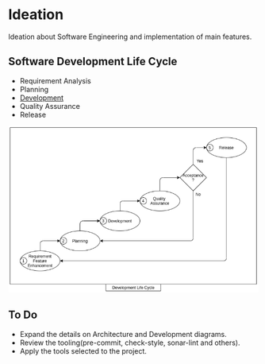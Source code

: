 # Ideation

Ideation about Software Engineering and implementation of main features.

## Software Development Life Cycle

* Requirement Analysis
* Planning
* [Development](docs/development/development.md)
* Quality Assurance
* Release

![](docs/images/ideation-development-life-cycle.png)

## To Do

* Expand the details on Architecture and Development diagrams.
* Review the tooling(pre-commit, check-style, sonar-lint and others).
* Apply the tools selected to the project.